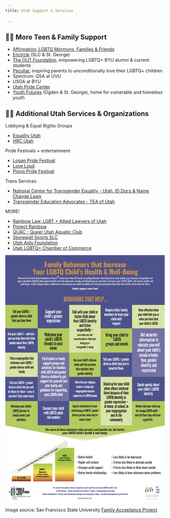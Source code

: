 ```yaml
---
title: Utah Support & Services

---
```


## 🏳️‍🌈 More Teen & Family Support 

- [Affirmation: LGBTQ Mormons, Families & Friends](https://affirmation.org)
- [Encircle](https://encircletogether.org) (SLC & St. George) 
- [The OUT Foundation](https://www.theout.foundation), empowering LGBTQ+ BYU alumni & current students 
- [Peculiar](https://www.thepeculiar.org), inspiring parents to unconditionally love their LGBTQ+ children 
- Spectrum: QSA at UVU
- USGA at BYU
- [Utah Pride Center](https://utahpridecenter.org)
- [Youth Futures](https://www.youthfuturesutah.org) (Ogden & St. George), home for vulnerable and homeless youth 

## 🏳️‍🌈 Additional Utah Services & Organizations  

Lobbying & Equal Rights Groups
- [Equality Utah](www.equalityutah.org)
- [HRC Utah](www.hrcutah.org)

Pride Festivals + entertainment 
- [Logan Pride Festival](https://www.facebook.com/loganprideUT/)
- [Love Loud](https://loveloudfest.com/foundation)
- [Provo Pride Festival](https://www.provopride.org)

Trans Services
- [National Center for Transgender Equality - Utah, ID Docs & Name Change Laws](https://transequality.org/documents/state/utah)
- [Transgender Education Advocates - TEA of Utah](http://www.teaofutah.org)

MORE! 
- [Rainbow Law, LGBT + Allied Lawyers of Utah](http://www.lgbtutahlawyers.com/directory) 
- [Project Rainbow](https://www.facebook.com/projectrainbowutah/?hc_location=ufi) 
- [QUAC - Queer Utah Aquatic Club](https://www.quacquac.org) 
- [Stonewall Sports SLC](http://www.stonewallsportsslc.org) 
- [Utah Aids Foundation](http://www.utahaids.org)
- [Utah LGBTQ+ Chamber of Commerce](https://www.utahgaychamber.com)


![Image source: San Francisco State University Family Acceptance Project](/files/Acceptance_Poster_website.jpg)

Image source: San Francisco State University [Family Acceptance Project](https://familyproject.sfsu.edu)
